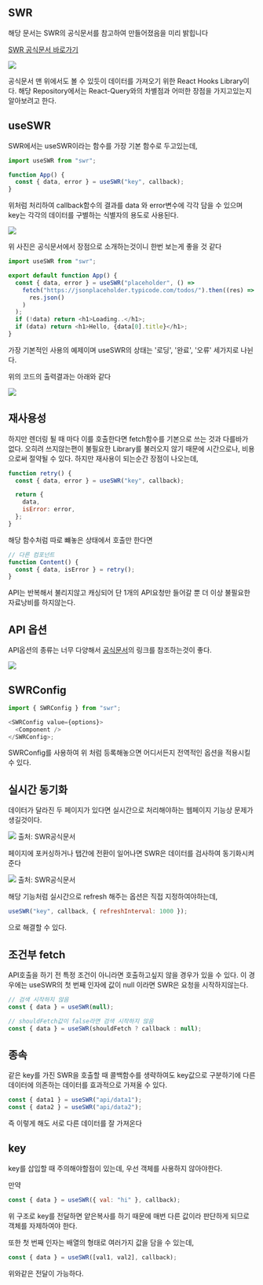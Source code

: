 ## SWR

해당 문서는 SWR의 공식문서를 참고하여 만들어졌음을 미리 밝힙니다

<a href="https://swr.vercel.app/">SWR 공식문서 바로가기</a>

<img src="gitImages\SWR_Main_Image.jpg">

공식문서 맨 위에서도 볼 수 있듯이 데이터를 가져오기 위한 React Hooks Library이다. 해당 Repository에서는 React-Query와의 차별점과 어떠한 장점을 가지고있는지 알아보려고 한다.

## useSWR

SWR에서는 useSWR이라는 함수를 가장 기본 함수로 두고있는데,

```javascript
import useSWR from "swr";

function App() {
  const { data, error } = useSWR("key", callback);
}
```

위처럼 처리하여 callback함수의 결과를 data 와 error변수에 각각 담을 수 있으며 key는 각각의 데이터를 구별하는 식별자의 용도로 사용된다.

<img src="gitImages\Advantages.jpg">

위 사진은 공식문서에서 장점으로 소개하는것이니 한번 보는게 좋을 것 같다

```javascript
import useSWR from "swr";

export default function App() {
  const { data, error } = useSWR("placeholder", () =>
    fetch("https://jsonplaceholder.typicode.com/todos/").then((res) =>
      res.json()
    )
  );
  if (!data) return <h1>Loading..</h1>;
  if (data) return <h1>Hello, {data[0].title}</h1>;
}
```

가장 기본적인 사용의 예제이며 useSWR의 상태는 '로딩', '완료', '오류' 세가지로 나뉜다.

위의 코드의 출력결과는 아래와 같다

<img src="gitImages\First_Fetch.jpg">

## 재사용성

하지만 렌더링 될 때 마다 이를 호출한다면 fetch함수를 기본으로 쓰는 것과 다를바가 없다. 오히려 쓰지않는편이 불필요한 Library를 불러오지 않기 때문에 시간으로나, 비용으로써 절약될 수 있다. 하지만 재사용이 되는순간 장점이 나오는데,

```javascript
function retry() {
  const { data, error } = useSWR("key", callback);

  return {
    data,
    isError: error,
  };
}
```

해당 함수처럼 따로 뺴놓은 상태에서 호출만 한다면

```javascript
// 다른 컴포넌트
function Content() {
  const { data, isError } = retry();
}
```

API는 반복해서 불리지않고 캐싱되어 단 1개의 API요청만 들어갈 뿐 더 이상 불필요한 자료낭비를 하지않는다.

## API 옵션

API옵션의 종류는 너무 다양해서 <a href="https://swr.vercel.app/docs/options">공식문서</a>의 링크를 참조하는것이 좋다.

<img src="gitImages\API_Option.jpg">

## SWRConfig

```javascript
import { SWRConfig } from "swr";

<SWRConfig value={options}>
  <Component />
</SWRConfig>;
```

SWRConfig를 사용하여 위 처럼 등록해놓으면 어디서든지 전역적인 옵션을 적용시킬 수 있다.

## 실시간 동기화

데이터가 달라진 두 페이지가 있다면 실시간으로 처리해야하는 웹페이지 기능상 문제가 생길것이다.

<img src="gitImages\focus_revalidate.gif">
출처: SWR공식문서

페이지에 포커싱하거나 탭간에 전환이 일어나면 SWR은 데이터를 검사하여 동기화시켜준다

<img src="gitImages\interval_revalidate.gif">
출처: SWR공식문서

해당 기능처럼 실시간으로 refresh 해주는 옵션은 직접 지정하여야하는데,

```javascript
useSWR("key", callback, { refreshInterval: 1000 });
```

으로 해결할 수 있다.

## 조건부 fetch

API호출을 하기 전 특정 조건이 아니라면 호출하고싶지 않을 경우가 있을 수 있다. 이 경우에는 useSWR의 첫 번째 인자에 값이 null 이라면 SWR은 요청을 시작하지않는다.

```javascript
// 검색 시작하지 않음
const { data } = useSWR(null);

// shouldFetch값이 false라면 검색 시작하지 않음
const { data } = useSWR(shouldFetch ? callback : null);
```

## 종속

같은 key를 가진 SWR을 호출할 때 콜백함수를 생략하여도 key값으로 구분하기에 다른 데이터에 의존하는 데이터를 효과적으로 가져올 수 있다.

```javascript
const { data1 } = useSWR("api/data1");
const { data2 } = useSWR("api/data2");
```

즉 이렇게 해도 서로 다른 데이터를 잘 가져온다

## key

key를 삽입할 때 주의해야할점이 있는데, 우선 객체를 사용하지 않아야한다.

만약

```javascript
const { data } = useSWR({ val: "hi" }, callback);
```

위 구조로 key를 전달하면 얕은복사를 하기 때문에 매번 다른 값이라 판단하게 되므로 객체를 자제하여야 한다.

또한 첫 번째 인자는 배열의 형태로 여러가지 값을 담을 수 있는데,

```javascript
const { data } = useSWR([val1, val2], callback);
```

위와같은 전달이 가능하다.
